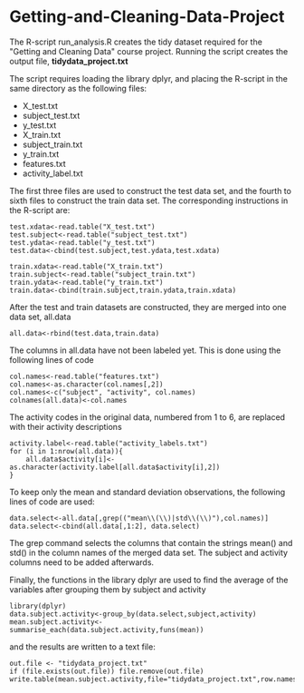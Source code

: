 # Getting-and-Cleaning-Data-Project

The R-script run_analysis.R creates the tidy dataset required for the "Getting and Cleaning Data" course project.
Running the script creates the output file, **tidydata_project.txt**

The script requires loading the library dplyr, and placing the R-script in the same directory as the following files:

* X_test.txt
* subject_test.txt
* y_test.txt
* X_train.txt
* subject_train.txt
* y_train.txt
* features.txt
* activity_label.txt

The first three files are used to construct the test data set, and the fourth to sixth files to construct the train data set.
The corresponding instructions in the R-script are:

    test.xdata<-read.table("X_test.txt")
    test.subject<-read.table("subject_test.txt")
    test.ydata<-read.table("y_test.txt")
    test.data<-cbind(test.subject,test.ydata,test.xdata)

    train.xdata<-read.table("X_train.txt")
    train.subject<-read.table("subject_train.txt")
    train.ydata<-read.table("y_train.txt")
    train.data<-cbind(train.subject,train.ydata,train.xdata)

After the test and train datasets are constructed, they are merged into one data set, all.data

    all.data<-rbind(test.data,train.data)

The columns in all.data have not been labeled yet. This is done using the following lines of code

    col.names<-read.table("features.txt")
    col.names<-as.character(col.names[,2])
    col.names<-c("subject", "activity", col.names)
    colnames(all.data)<-col.names

The activity codes in the original data, numbered from 1 to 6, are replaced with their activity descriptions

    activity.label<-read.table("activity_labels.txt")
    for (i in 1:nrow(all.data)){
        all.data$activity[i]<-as.character(activity.label[all.data$activity[i],2])
    }


To keep only the mean and standard deviation observations, the following lines of code are used:

    data.select<-all.data[,grep(("mean\\(\\)|std\\(\\)"),col.names)]
    data.select<-cbind(all.data[,1:2], data.select)

The grep command selects the columns that contain the strings mean() and std() in the column names of the merged data set.
The subject and activity columns need to be added afterwards.


Finally, the functions in the library dplyr are used to find the average of the variables after grouping them by subject and activity

    library(dplyr)
    data.subject.activity<-group_by(data.select,subject,activity)
    mean.subject.activity<-summarise_each(data.subject.activity,funs(mean))

and the results are written to a text file:

    out.file <- "tidydata_project.txt"
    if (file.exists(out.file)) file.remove(out.file)
    write.table(mean.subject.activity,file="tidydata_project.txt",row.names=F)

